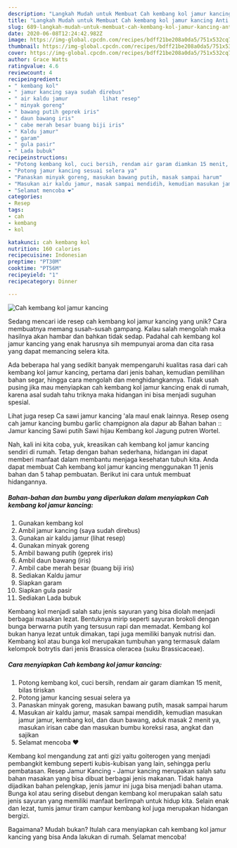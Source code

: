 ```yaml
---
description: "Langkah Mudah untuk Membuat Cah kembang kol jamur kancing Anti Gagal"
title: "Langkah Mudah untuk Membuat Cah kembang kol jamur kancing Anti Gagal"
slug: 689-langkah-mudah-untuk-membuat-cah-kembang-kol-jamur-kancing-anti-gagal
date: 2020-06-08T12:24:42.982Z
image: https://img-global.cpcdn.com/recipes/bdff21be208a0da5/751x532cq70/cah-kembang-kol-jamur-kancing-foto-resep-utama.jpg
thumbnail: https://img-global.cpcdn.com/recipes/bdff21be208a0da5/751x532cq70/cah-kembang-kol-jamur-kancing-foto-resep-utama.jpg
cover: https://img-global.cpcdn.com/recipes/bdff21be208a0da5/751x532cq70/cah-kembang-kol-jamur-kancing-foto-resep-utama.jpg
author: Grace Watts
ratingvalue: 4.6
reviewcount: 4
recipeingredient:
- " kembang kol"
- " jamur kancing saya sudah direbus"
- " air kaldu jamur           lihat resep"
- " minyak goreng"
- " bawang putih geprek iris"
- " daun bawang iris"
- " cabe merah besar buang biji iris"
- " Kaldu jamur"
- " garam"
- " gula pasir"
- " Lada bubuk"
recipeinstructions:
- "Potong kembang kol, cuci bersih, rendam air garam diamkan 15 menit, bilas tiriskan"
- "Potong jamur kancing sesuai selera ya"
- "Panaskan minyak goreng, masukan bawang putih, masak sampai harum"
- "Masukan air kaldu jamur, masak sampai mendidih, kemudian masukan jamur jamur, kembang kol, dan daun bawang, aduk masak 2 menit ya, masukan irisan cabe dan masukan bumbu koreksi rasa, angkat dan sajikan"
- "Selamat mencoba ❤️"
categories:
- Resep
tags:
- cah
- kembang
- kol

katakunci: cah kembang kol 
nutrition: 160 calories
recipecuisine: Indonesian
preptime: "PT30M"
cooktime: "PT56M"
recipeyield: "1"
recipecategory: Dinner

---
```



![Cah kembang kol jamur kancing](https://img-global.cpcdn.com/recipes/bdff21be208a0da5/751x532cq70/cah-kembang-kol-jamur-kancing-foto-resep-utama.jpg)

Sedang mencari ide resep cah kembang kol jamur kancing yang unik? Cara membuatnya memang susah-susah gampang. Kalau salah mengolah maka hasilnya akan hambar dan bahkan tidak sedap. Padahal cah kembang kol jamur kancing yang enak harusnya sih mempunyai aroma dan cita rasa yang dapat memancing selera kita.

Ada beberapa hal yang sedikit banyak mempengaruhi kualitas rasa dari cah kembang kol jamur kancing, pertama dari jenis bahan, kemudian pemilihan bahan segar, hingga cara mengolah dan menghidangkannya. Tidak usah pusing jika mau menyiapkan cah kembang kol jamur kancing enak di rumah, karena asal sudah tahu triknya maka hidangan ini bisa menjadi suguhan spesial.

Lihat juga resep Ca sawi jamur kancing &#39;ala maul enak lainnya. Resep oseng cah jamur kancing bumbu garlic champignon ala dapur ab Bahan bahan :: Jamur kancing Sawi putih Sawi hijau Kembang kol Jagung putren Wortel.


Nah, kali ini kita coba, yuk, kreasikan cah kembang kol jamur kancing sendiri di rumah. Tetap dengan bahan sederhana, hidangan ini dapat memberi manfaat dalam membantu menjaga kesehatan tubuh kita. Anda dapat membuat Cah kembang kol jamur kancing menggunakan 11 jenis bahan dan 5 tahap pembuatan. Berikut ini cara untuk membuat hidangannya.

<!--inarticleads1-->

##### Bahan-bahan dan bumbu yang diperlukan dalam menyiapkan Cah kembang kol jamur kancing:

1. Gunakan  kembang kol
1. Ambil  jamur kancing (saya sudah direbus)
1. Gunakan  air kaldu jamur           (lihat resep)
1. Gunakan  minyak goreng
1. Ambil  bawang putih (geprek iris)
1. Ambil  daun bawang (iris)
1. Ambil  cabe merah besar (buang biji iris)
1. Sediakan  Kaldu jamur
1. Siapkan  garam
1. Siapkan  gula pasir
1. Sediakan  Lada bubuk


Kembang kol menjadi salah satu jenis sayuran yang bisa diolah menjadi berbagai masakan lezat. Bentuknya mirip seperti sayuran brokoli dengan bunga berwarna putih yang tersusun rapi dan memadat. Kembang kol bukan hanya lezat untuk dimakan, tapi juga memiliki banyak nutrisi dan. Kembang kol atau bunga kol merupakan tumbuhan yang termasuk dalam kelompok botrytis dari jenis Brassica oleracea (suku Brassicaceae). 

<!--inarticleads2-->

##### Cara menyiapkan Cah kembang kol jamur kancing:

1. Potong kembang kol, cuci bersih, rendam air garam diamkan 15 menit, bilas tiriskan
1. Potong jamur kancing sesuai selera ya
1. Panaskan minyak goreng, masukan bawang putih, masak sampai harum
1. Masukan air kaldu jamur, masak sampai mendidih, kemudian masukan jamur jamur, kembang kol, dan daun bawang, aduk masak 2 menit ya, masukan irisan cabe dan masukan bumbu koreksi rasa, angkat dan sajikan
1. Selamat mencoba ❤️


Kembang kol mengandung zat anti gizi yaitu goiterogen yang menjadi pembangkit kembung seperti kubis-kubisan yang lain, sehingga perlu pembatasan. Resep Jamur Kancing - Jamur kancing merupakan salah satu bahan masakan yang bisa dibuat berbagai jenis makanan. Tidak hanya dijadikan bahan pelengkap, jenis jamur ini juga bisa menjadi bahan utama. Bunga kol atau sering disebut dengan kembang kol merupakan salah satu jenis sayuran yang memiliki manfaat berlimpah untuk hidup kita. Selain enak dan lezat, tumis jamur tiram campur kembang kol juga merupakan hidangan bergizi. 

Bagaimana? Mudah bukan? Itulah cara menyiapkan cah kembang kol jamur kancing yang bisa Anda lakukan di rumah. Selamat mencoba!
